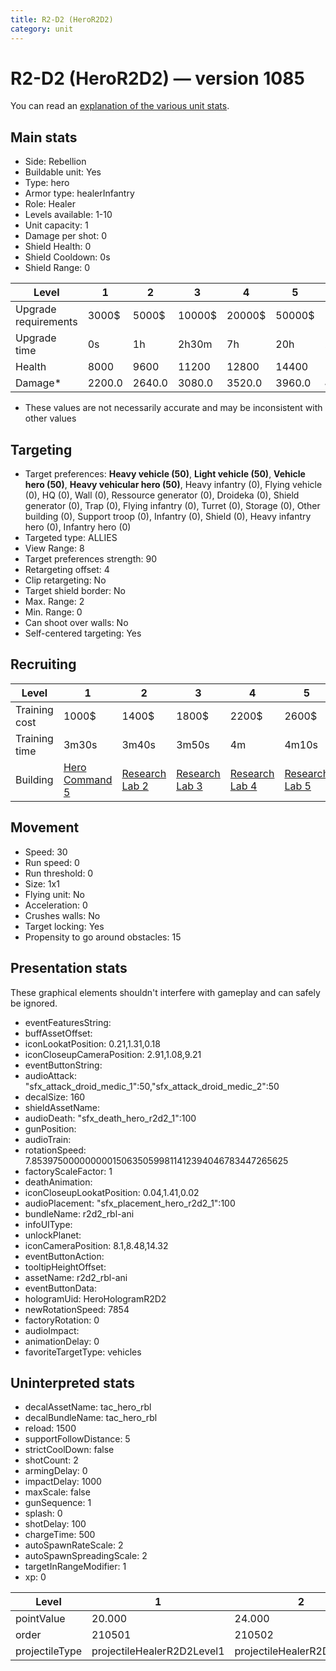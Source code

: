 ```yaml
---
title: R2-D2 (HeroR2D2)
category: unit
---
```


# R2-D2 (HeroR2D2) — version 1085

You can read an [explanation  of the various unit stats](unitexplained.md).

## Main stats

  * Side: Rebellion
  * Buildable unit: Yes
  * Type: hero
  * Armor type: healerInfantry
  * Role: Healer
  * Levels available: 1-10
  * Unit capacity: 1
  * Damage per shot: 0
  * Shield Health: 0
  * Shield Cooldown: 0s
  * Shield Range: 0

|Level               |1     |2     |3     |4     |5     |6      |7      |8      |9       |10      |
|--------------------|------|------|------|------|------|-------|-------|-------|--------|--------|
|Upgrade requirements|3000$ |5000$ |10000$|20000$|50000$|135000$|225000$|450000$|1500000$|2500000$|
|Upgrade time        |0s    |1h    |2h30m |7h    |20h   |2d12h  |4d     |6d     |1w1d    |1w5d    |
|Health              |8000  |9600  |11200 |12800 |14400 |16000  |17600  |19200  |20800   |24000   |
|Damage*             |2200.0|2640.0|3080.0|3520.0|3960.0|4400.0 |4840.0 |5280.0 |5720.0  |6600.0  |

* These values are not necessarily accurate and may be inconsistent with other values

## Targeting

  * Target preferences: **Heavy vehicle (50)**, **Light vehicle (50)**, **Vehicle hero (50)**, **Heavy vehicular hero (50)**, Heavy infantry (0), Flying vehicle (0), HQ (0), Wall (0), Ressource generator (0), Droideka (0), Shield generator (0), Trap (0), Flying infantry (0), Turret (0), Storage (0), Other building (0), Support troop (0), Infantry (0), Shield (0), Heavy infantry hero (0), Infantry hero (0)
  * Targeted type: ALLIES
  * View Range: 8
  * Target preferences strength: 90
  * Retargeting offset: 4
  * Clip retargeting: No
  * Target shield border: No
  * Max. Range: 2
  * Min. Range: 0
  * Can shoot over walls: No
  * Self-centered targeting: Yes

## Recruiting

|Level        |1                                          |2                                     |3                                     |4                                     |5                                     |6                                     |7                                     |8                                     |9                                     |10                                     |
|-------------|-------------------------------------------|--------------------------------------|--------------------------------------|--------------------------------------|--------------------------------------|--------------------------------------|--------------------------------------|--------------------------------------|--------------------------------------|---------------------------------------|
|Training cost|1000$                                      |1400$                                 |1800$                                 |2200$                                 |2600$                                 |3000$                                 |3400$                                 |4000$                                 |4200$                                 |4600$                                  |
|Training time|3m30s                                      |3m40s                                 |3m50s                                 |4m                                    |4m10s                                 |4m20s                                 |4m30s                                 |9m20s                                 |9m40s                                 |10m                                    |
|Building     |[Hero Command 5](rebelTacticalCommand.html)|[Research Lab 2](rebelOffenseLab.html)|[Research Lab 3](rebelOffenseLab.html)|[Research Lab 4](rebelOffenseLab.html)|[Research Lab 5](rebelOffenseLab.html)|[Research Lab 6](rebelOffenseLab.html)|[Research Lab 7](rebelOffenseLab.html)|[Research Lab 8](rebelOffenseLab.html)|[Research Lab 9](rebelOffenseLab.html)|[Research Lab 10](rebelOffenseLab.html)|

## Movement

  * Speed: 30
  * Run speed: 0
  * Run threshold: 0
  * Size: 1x1
  * Flying unit: No
  * Acceleration: 0
  * Crushes walls: No
  * Target locking: Yes
  * Propensity to go around obstacles: 15

## Presentation stats

These graphical elements shouldn't interfere with gameplay and can safely be ignored.

  * eventFeaturesString: 
  * buffAssetOffset: 
  * iconLookatPosition: 0.21,1.31,0.18
  * iconCloseupCameraPosition: 2.91,1.08,9.21
  * eventButtonString: 
  * audioAttack: "sfx_attack_droid_medic_1":50,"sfx_attack_droid_medic_2":50
  * decalSize: 160
  * shieldAssetName: 
  * audioDeath: "sfx_death_hero_r2d2_1":100
  * gunPosition: 
  * audioTrain: 
  * rotationSpeed: 7.8539750000000001506350599811412394046783447265625
  * factoryScaleFactor: 1
  * deathAnimation: 
  * iconCloseupLookatPosition: 0.04,1.41,0.02
  * audioPlacement: "sfx_placement_hero_r2d2_1":100
  * bundleName: r2d2_rbl-ani
  * infoUIType: 
  * unlockPlanet: 
  * iconCameraPosition: 8.1,8.48,14.32
  * eventButtonAction: 
  * tooltipHeightOffset: 
  * assetName: r2d2_rbl-ani
  * eventButtonData: 
  * hologramUid: HeroHologramR2D2
  * newRotationSpeed: 7854
  * factoryRotation: 0
  * audioImpact: 
  * animationDelay: 0
  * favoriteTargetType: vehicles

## Uninterpreted stats

  * decalAssetName: tac_hero_rbl
  * decalBundleName: tac_hero_rbl
  * reload: 1500
  * supportFollowDistance: 5
  * strictCoolDown: false
  * shotCount: 2
  * armingDelay: 0
  * impactDelay: 1000
  * maxScale: false
  * gunSequence: 1
  * splash: 0
  * shotDelay: 100
  * chargeTime: 500
  * autoSpawnRateScale: 2
  * autoSpawnSpreadingScale: 2
  * targetInRangeModifier: 1
  * xp: 0

|Level         |1                         |2                         |3                         |4                         |5                         |6                         |7                         |8                         |9                         |10                         |
|--------------|--------------------------|--------------------------|--------------------------|--------------------------|--------------------------|--------------------------|--------------------------|--------------------------|--------------------------|---------------------------|
|pointValue    |20.000                    |24.000                    |28.000                    |32.000                    |36.000                    |40.000                    |44.000                    |48.000                    |52.000                    |60.000                     |
|order         |210501                    |210502                    |210503                    |210504                    |210505                    |210506                    |210507                    |210508                    |210509                    |210510                     |
|projectileType|projectileHealerR2D2Level1|projectileHealerR2D2Level2|projectileHealerR2D2Level3|projectileHealerR2D2Level4|projectileHealerR2D2Level5|projectileHealerR2D2Level6|projectileHealerR2D2Level7|projectileHealerR2D2Level8|projectileHealerR2D2Level9|projectileHealerR2D2Level10|

